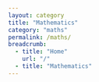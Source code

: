 ```yaml
---
layout: category
title: "Mathematics"
category: "maths"
permalink: /maths/
breadcrumb:
  - title: "Home"
    url: "/"
  - title: "Mathematics"
---
```

